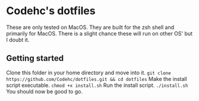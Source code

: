 # Codehc's dotfiles

These are only tested on MacOS. They are built for the zsh shell and primarily for MacOS. There is a slight chance these will run on other OS' but I doubt it.

## Getting started

Clone this folder in your home directory and move into it.
`git clone https://github.com/Codehc/dotfiles.git && cd dotfiles`
Make the install script executable.
`chmod +x install.sh`
Run the install script.
`./install.sh`
You should now be good to go.
